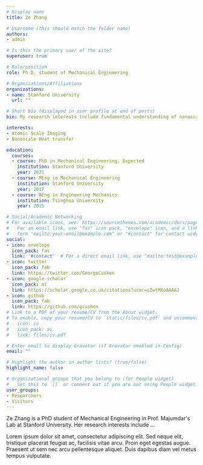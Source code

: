 ```yaml
---
# Display name
title: Ze Zhang

# Username (this should match the folder name)
authors:
- admin

# Is this the primary user of the site?
superuser: true

# Role/position
role: Ph.D. student of Mechanical Engineering

# Organizations/Affiliations
organizations:
- name: Stanford University
  url: ""

# Short bio (displayed in user profile at end of posts)
bio: My research interests include fundamental understanding of nanoscale transport phenomenon and atomic scale imaging.

interests:
- Atomic Scale Imaging
- Nanoscale Heat transfer

education:
  courses:
  - course: PhD in Mechanical Engineering, Expected
    institution: Stanford University
    year: 2021
  - course: MEng in Mechanical Engineering
    institution: Stanford University
    year: 2017
  - course: BEng in Engineering Mechanics
    institution: Tsinghua University
    year: 2015

# Social/Academic Networking
# For available icons, see: https://sourcethemes.com/academic/docs/page-builder/#icons
#   For an email link, use "fas" icon pack, "envelope" icon, and a link in the
#   form "mailto:your-email@example.com" or "#contact" for contact widget.
social:
- icon: envelope
  icon_pack: fas
  link: '#contact'  # For a direct email link, use "mailto:test@example.org".
- icon: twitter
  icon_pack: fab
  link: https://twitter.com/GeorgeCushen
- icon: google-scholar
  icon_pack: ai
  link: https://scholar.google.co.uk/citations?user=sIwtMXoAAAAJ
- icon: github
  icon_pack: fab
  link: https://github.com/gcushen
# Link to a PDF of your resume/CV from the About widget.
# To enable, copy your resume/CV to `static/files/cv.pdf` and uncomment the lines below.
# - icon: cv
#   icon_pack: ai
#   link: files/cv.pdf

# Enter email to display Gravatar (if Gravatar enabled in Config)
email: ""

# Highlight the author in author lists? (true/false)
highlight_name: false

# Organizational groups that you belong to (for People widget)
#   Set this to `[]` or comment out if you are not using People widget.
user_groups:
- Researchers
- Visitors
---
```


Ze Zhang is a PhD student of Mechanical Engineering in Prof. Majumdar's Lab at Stanford University. Her research interests include ...

Lorem ipsum dolor sit amet, consectetur adipiscing elit. Sed neque elit, tristique placerat feugiat ac, facilisis vitae arcu. Proin eget egestas augue. Praesent ut sem nec arcu pellentesque aliquet. Duis dapibus diam vel metus tempus vulputate.
